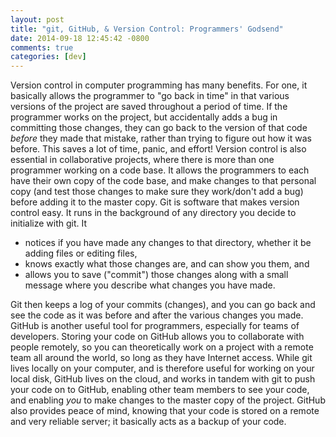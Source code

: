 ```yaml
---
layout: post
title: "git, GitHub, & Version Control: Programmers' Godsend"
date: 2014-09-18 12:45:42 -0800
comments: true
categories: [dev]
---
```

Version control in computer programming has many benefits. For one, it basically allows the programmer to "go back in time" in that various versions of the project are saved throughout a period of time. If the programmer works on the project, but accidentally adds a bug in committing those changes, they can go back to the version of that code *before* they made that mistake, rather than trying to figure out how it was before. This saves a lot of time, panic, and effort! Version control is also essential in collaborative projects, where there is more than one programmer working on a code base. It allows the programmers to each have their own copy of the code base, and make changes to that personal copy (and test those changes to make sure they work/don't add a bug) before adding it to the master copy. Git is software that makes version control easy. It runs in the background of any directory you decide to initialize with git. It
* notices if you have made any changes to that directory, whether it be adding files or editing files,
* knows exactly what those changes are, and can show you them, and
* allows you to save ("commit") those changes along with a small message where you describe what changes you have made.

Git then keeps a log of your commits (changes), and you can go back and see the code as it was before and after the various changes you made. GitHub is another useful tool for programmers, especially for teams of developers. Storing your code on GitHub allows you to collaborate with people remotely, so you can theoretically work on a project with a remote team all around the world, so long as they have Internet access. While git lives locally on your computer, and is therefore useful for working on your local disk, GitHub lives on the cloud, and works in tandem with git to push your code on to GitHub, enabling other team members to see your code, and enabling *you* to make changes to the master copy of the project. GitHub also provides peace of mind, knowing that your code is stored on a remote and very reliable server; it basically acts as a backup of your code.

